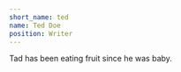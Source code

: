 ```yaml
---
short_name: ted
name: Ted Doe
position: Writer
---
```


Tad has been eating fruit since he was baby.